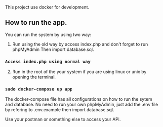 This project use docker for development.

## How to run the app.

You can run the system by using two way:

1. Run using the old way by access index.php and don't forget to run phpMyAdmin
Then import database.sql.

### `Access index.php using normal way`

2. Run in the root of the your system if you are using linux or unix 
by opening the terminal.

### `sudo docker-compose up app`

The docker-compose file has all configurations on how to run the sytem and database.
No need to run your own phpMyAdmin, just add the .env file by refering to .env.example then import database.sql.

Use your postman or something else to access your API.
